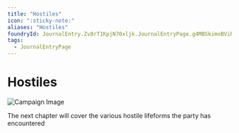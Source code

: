 ```yaml
---
title: "Hostiles"
icon: ":sticky-note:"
aliases: "Hostiles"
foundryId: JournalEntry.Zv8rT1KpjN70xljk.JournalEntryPage.g4MBSkimoBViRZBw
tags:
  - JournalEntryPage
---
```


# Hostiles

![Campaign Image](/media/hostiles.jpg)

The next chapter will cover the various hostile lifeforms the party has encountered